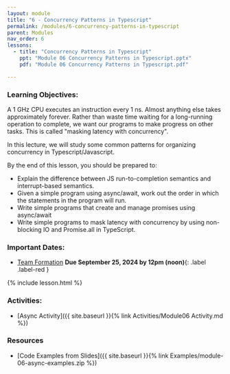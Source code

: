 ```yaml
---
layout: module
title: "6 - Concurrency Patterns in Typescript"
permalink: /modules/6-concurrency-patterns-in-typescript
parent: Modules
nav_order: 6
lessons: 
  - title: "Concurrency Patterns in Typescript"
    ppt: "Module 06 Concurrency Patterns in Typescript.pptx"
    pdf: "Module 06 Concurrency Patterns in Typescript.pdf"

---
```

### Learning Objectives:
A 1 GHz CPU executes an instruction every 1 ns.  Almost anything else takes approximately forever.  Rather than waste time waiting for a long-running operation to complete, we want  our programs to make progress on other tasks.  This is called "masking latency with concurrency".

In this lecture, we will study some common patterns for organizing concurrency in Typescript/Javascript.

By the end of this lesson, you should be prepared to:
* Explain the difference between JS run-to-completion semantics and interrupt-based semantics.
* Given a simple program using async/await, work out the order in which the statements in the program will run.
* Write simple programs that create and manage promises using async/await
* Write simple programs to mask latency with concurrency by using non-blocking IO and Promise.all in TypeScript.

### Important Dates:
* [Team Formation](https://northeastern.instructure.com/courses/188155/assignments/2447002) **Due September 25, 2024 by 12pm (noon)**{: .label .label-red } 

{% include lesson.html %}

### Activities:
* [Async Activity]({{ site.baseurl }}{% link Activities/Module06 Activity.md %}) 

### Resources
* [Code Examples from Slides]({{ site.baseurl }}{% link Examples/module-06-async-examples.zip %}) 
